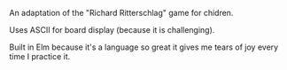 An adaptation of the "Richard Ritterschlag" game for chidren.

Uses ASCII for board display (because it is challenging).

Built in Elm because it's a language so great it gives me tears of joy every time I practice it.
